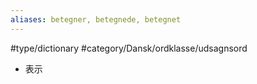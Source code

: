 ```yaml
---
aliases: betegner, betegnede, betegnet
---
```

#type/dictionary #category/Dansk/ordklasse/udsagnsord 

- 表示
